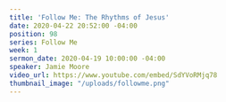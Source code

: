 ```yaml
---
title: 'Follow Me: The Rhythms of Jesus'
date: 2020-04-22 20:52:00 -04:00
position: 98
series: Follow Me
week: 1
sermon_date: 2020-04-19 10:00:00 -04:00
speaker: Jamie Moore
video_url: https://www.youtube.com/embed/SdYVoRMjq78
thumbnail_image: "/uploads/followme.png"
---
```


